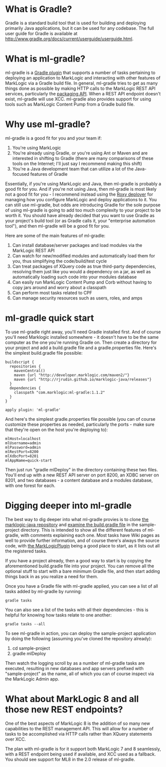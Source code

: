 What is Gradle?
===============

Gradle is a standard build tool that is used for building and deploying primarily Java applications, but it can be used for any codebase. The full user guide for Gradle is available at http://www.gradle.org/docs/current/userguide/userguide.html. 

What is ml-gradle?
=========
ml-gradle is a [Gradle plugin](http://www.gradle.org/plugins "") that supports a number of tasks pertaining to deploying an application to MarkLogic and interacting with other features of MarkLogic via a Gradle build file. In general, ml-gradle tries to get as many things done as possible by making HTTP calls to the MarkLogic REST API services, particularly the [packaging API](http://docs.marklogic.com/REST/packaging ""). When a REST API endpoint doesn't exist, ml-gradle will use XCC. ml-gradle also provides support for using tools such as MarkLogic Content Pump from a Gradle build file. 

Why use ml-gradle?
=========
ml-gradle is a good fit for you and your team if:

1. You're using MarkLogic
1. You're already using Gradle, or you're using Ant or Maven and are interested in shifting to Gradle (there are many comparisons of these tools on the Internet; I'll just say I recommend making this shift)
1. You're a Java development team that can utilize a lot of the Java-focused features of Gradle

Essentially, if you're using MarkLogic and Java, then ml-gradle is probably a good fit for you. And if you're not using Java, then ml-gradle is most likely not a good fit for you - I recommend instead using the [Roxy deployer](https://github.com/marklogic/roxy) for managing how you configure MarkLogic and deploy applications to it. You can still use ml-gradle, but odds are introducing Gradle for the sole purpose of using ml-gradle is going to add too much complexity to your project to be worth it. You should have already decided that you want to use Gradle as your project's build tool (or as Gradle calls it, your "enterprise automation tool"), and then ml-gradle will be a good fit for you. 

Here are some of the main features of ml-gradle:

1. Can install database/server packages and load modules via the MarkLogic REST API
1. Can watch for new/modified modules and automatically load them for you, thus simplifying the code/build/test cycle
1. Can treat packages of XQuery code as true third-party dependencies, resolving them just like you would a dependency on a jar, as well as automatically loading such code into your modules database
1. Can easily run MarkLogic Content Pump and Corb without having to copy jars around and worry about a classpath
1. Can perform most tasks related to CPF
1. Can manage security resources such as users, roles, and amps

ml-gradle quick start
=========
To use ml-gradle right away, you'll need Gradle installed first. And of course you'll need Marklogic installed somewhere - it doesn't have to be the same computer as the one you're running Gradle on. Then create a directory for your project and add a build.gradle file and a gradle.properties file. Here's the simplest build.gradle file possible:

    buildscript {
      repositories {
        mavenCentral()
        maven {url "http://developer.marklogic.com/maven2/"}
        maven {url "http://rjrudin.github.io/marklogic-java/releases"}
      }
      dependencies {
        classpath "com.marklogic:ml-gradle:1.1.2"
      }
    }
    
    apply plugin: 'ml-gradle'

And here's the simplest gradle.properties file possible (you can of course customize these properties as needed, particularly the ports - make sure that they're open on the host you're deploying to):

    mlHost=localhost
    mlUsername=admin
    mlPassword=admin
    mlRestPort=8200
    mlXdbcPort=8201
    mlAppName=quick-start

Then just run "gradle mlDeploy" in the directory containing these two files. You'll end up with a new REST API server on port 8200, an XDBC server on 8201, and two databases - a content database and a modules database, with one forest for each. 


Digging deeper into ml-gradle
=========
The best way to dig deeper into what ml-gradle provies is to clone [the marklogic-java repository](https://github.com/rjrudin/marklogic-java) and 
[examine the build.gradle file](https://github.com/rjrudin/marklogic-java/blob/master/sample-project/build.gradle) in the 
sample-project directory. This is intended to show all the different features of ml-gradle, with comments explaining 
each one. Most tasks have Wiki pages as well to provide further information, and of course there's always 
the source code, with [the MarkLogicPlugin](https://github.com/rjrudin/ml-gradle/blob/master/src/main/groovy/com/marklogic/gradle/MarkLogicPlugin.groovy) being a 
good place to start, as it lists out all the registered tasks. 

If you have a project already, then a good way to start is by copying the aforementioned build.gradle file into your project. You can remove all the optional stuff to start with a bare minimum Gradle file, and then start adding things back in as you realize a need for them.

Once you have a Gradle file with ml-gradle applied, you can see a list of all tasks added by ml-gradle by running:

    gradle tasks

You can also see a list of the tasks with all their dependencies - this is helpful for knowing how tasks relate to one another:

    gradle tasks --all 

To see ml-gradle in action, you can deploy the sample-project application by doing the following (assuming you've cloned the repository already):

1. cd sample-project
1. gradle mlDeploy

Then watch the logging scroll by as a number of ml-gradle tasks are executed, resulting in new databases and app servers prefixed with "sample-project" as the name, all of which you can of course inspect via the MarkLogic Admin app. 

What about MarkLogic 8 and all those new REST endpoints?
=========
One of the best aspects of MarkLogic 8 is the addition of so many new capabilities to the REST management API. This will allow for a number of tasks to be accomplished via HTTP calls rather than XQuery statements over XCC. 

The plan with ml-gradle is for it support both MarkLogic 7 and 8 seamlessly, with a REST endpoint being used if available, and XCC used as a fallback. You should see support for ML8 in the 2.0 release of ml-gradle. 
